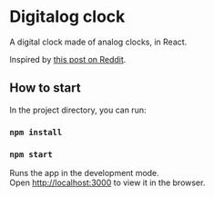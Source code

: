 # Digitalog clock

A digital clock made of analog clocks, in React.

Inspired by [this post on Reddit](https://www.reddit.com/r/oddlysatisfying/comments/paitjp/a_digital_clock_made_of_analogs/).

## How to start

In the project directory, you can run:

### `npm install`

### `npm start`

Runs the app in the development mode.\
Open [http://localhost:3000](http://localhost:3000) to view it in the browser.